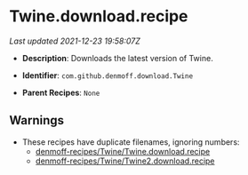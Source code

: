 # Twine.download.recipe

_Last updated 2021-12-23 19:58:07Z_

- **Description**: Downloads the latest version of Twine.

- **Identifier**: `com.github.denmoff.download.Twine`

- **Parent Recipes**: `None`

## Warnings

- These recipes have duplicate filenames, ignoring numbers:
    - [denmoff-recipes/Twine/Twine.download.recipe](/autopkg-dupe-tracker/denmoff-recipes/Twine/Twine.download.recipe)
    - [denmoff-recipes/Twine/Twine2.download.recipe](/autopkg-dupe-tracker/denmoff-recipes/Twine/Twine2.download.recipe)